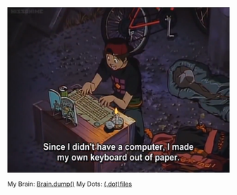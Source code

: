 
<img src="2020-10-18_17-38.png" alt="Lit me" width="600">

My Brain: [Brain.dump()](https://fwxzxh.github.io/Brain.dump/Publ/)
My Dots: [(.dot)files](https://github.com/Fwxzxh/dotfiles)


<!--
**Fwxzxh/Fwxzxh** is a ✨ _special_ ✨ repository because its `README.md` (this file) appears on your GitHub profile.

Here are some ideas to get you started:

- 🔭 I’m currently working on ...
- 🌱 I’m currently learning ...
- 👯 I’m looking to collaborate on ...
- 🤔 I’m looking for help with ...
- 💬 Ask me about ...
- 📫 How to reach me: ...
- 😄 Pronouns: ...
- ⚡ Fun fact: ...
-->
